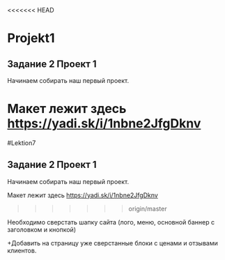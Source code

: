 <<<<<<< HEAD
# Projekt1  

## Задание 2 Проект 1

Начинаем собирать наш первый проект.  

Макет лежит здесь <https://yadi.sk/i/1nbne2JfgDknv>  
=======
#Lektion7 

## Задание 2  Проект 1

Начинаем собирать наш первый проект.  

Макет лежит здесь <https://yadi.sk/i/1nbne2JfgDknv>
>>>>>>> origin/master

Необходимо сверстать шапку сайта (лого, меню, основной баннер с заголовком и кнопкой)  

+Добавить на страницу уже сверстанные блоки с ценами и отзывами клиентов.  
